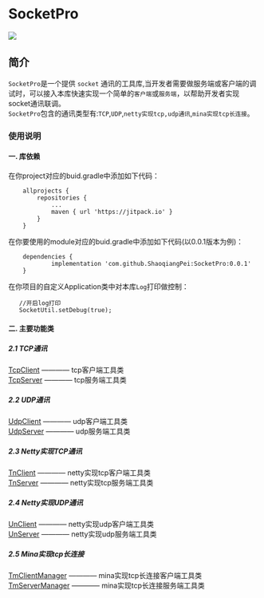 # SocketPro

[![](https://jitpack.io/v/ShaoqiangPei/SocketPro.svg)](https://jitpack.io/#ShaoqiangPei/SocketPro)

## 简介
`SocketPro`是一个提供 `socket` 通讯的工具库,当开发者需要做服务端或客户端的调试时，可以接入本库快速实现一个简单的`客户端`或`服务端`，以帮助开发者实现socket通讯联调。  
`SocketPro`包含的通讯类型有:`TCP`,`UDP`,`netty实现tcp,udp通讯`,`mina实现tcp长连接`。

### 使用说明
#### 一. 库依赖
在你project对应的buid.gradle中添加如下代码：
```
	allprojects {
		repositories {
			...
			maven { url 'https://jitpack.io' }
		}
	}
```
在你要使用的module对应的buid.gradle中添加如下代码(以0.0.1版本为例)：
```
	dependencies {
	        implementation 'com.github.ShaoqiangPei:SocketPro:0.0.1'
	}
```
在你项目的自定义Application类中对本库`Log`打印做控制：
```
   //开启log打印
   SocketUtil.setDebug(true);
```
#### 二. 主要功能类
##### 2.1 TCP通讯
[TcpClient](https://github.com/ShaoqiangPei/SocketPro/blob/master/read/TcpClient%E4%BD%BF%E7%94%A8%E8%AF%B4%E6%98%8E.md) ———— tcp客户端工具类  
[TcpServer](https://github.com/ShaoqiangPei/SocketPro/blob/master/read/TcpServer%E4%BD%BF%E7%94%A8%E8%AF%B4%E6%98%8E.md) ———— tcp服务端工具类  
##### 2.2 UDP通讯
[UdpClient](https://github.com/ShaoqiangPei/SocketPro/blob/master/read/UdpClient%E4%BD%BF%E7%94%A8%E8%AF%B4%E6%98%8E.md) ———— udp客户端工具类  
[UdpServer](https://github.com/ShaoqiangPei/SocketPro/blob/master/read/UdpServer%E4%BD%BF%E7%94%A8%E8%AF%B4%E6%98%8E.md) ———— udp服务端工具类  
##### 2.3 Netty实现TCP通讯
[TnClient](https://github.com/ShaoqiangPei/SocketPro/blob/master/read/TnClient%E4%BD%BF%E7%94%A8%E8%AF%B4%E6%98%8E.md) ———— netty实现tcp客户端工具类  
[TnServer](https://github.com/ShaoqiangPei/SocketPro/blob/master/read/TnServer%E4%BD%BF%E7%94%A8%E8%AF%B4%E6%98%8E.md) ———— netty实现tcp服务端工具类  
##### 2.4 Netty实现UDP通讯
[UnClient](https://github.com/ShaoqiangPei/SocketPro/blob/master/read/UnClient%E4%BD%BF%E7%94%A8%E8%AF%B4%E6%98%8E.md) ———— netty实现udp客户端工具类  
[UnServer](https://github.com/ShaoqiangPei/SocketPro/blob/master/read/UnServer%E4%BD%BF%E7%94%A8%E8%AF%B4%E6%98%8E.md) ———— netty实现udp服务端工具类

##### 2.5 Mina实现tcp长连接
[TmClientManager](https://github.com/ShaoqiangPei/SocketPro/blob/master/read/TmClientManager%E4%BD%BF%E7%94%A8%E8%AF%B4%E6%98%8E.md) ———— mina实现tcp长连接客户端工具类  
[TmServerManager](https://github.com/ShaoqiangPei/SocketPro/blob/master/read/TmServerManager%E4%BD%BF%E7%94%A8%E8%AF%B4%E6%98%8E.md) ———— mina实现tcp长连接服务端工具类


